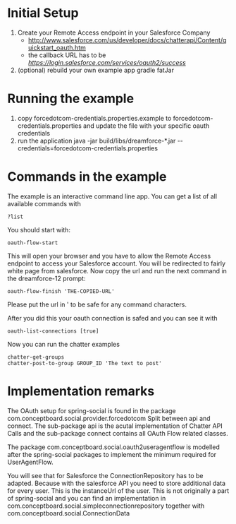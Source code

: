 Initial Setup
=============
1. Create your Remote Access endpoint in your Salesforce Company
   - http://www.salesforce.com/us/developer/docs/chatterapi/Content/quickstart_oauth.htm
   - the callback URL has to be _https://login.salesforce.com/services/oauth2/success_
2. (optional) rebuild your own example app
    gradle fatJar
  
Running the example
===================

1. copy forcedotcom-credentials.properties.example to forcedotcom-credentials.properties and update the file with your specific oauth credentials
2. run the application
   java -jar build/libs/dreamforce-*.jar --credentials=forcedotcom-credentials.properties


Commands in the example
=======================
The example is an interactive command line app. You can get a list of all available commands with

    ?list

You should start with:

    oauth-flow-start

This will open your browser and you have to allow the Remote Access endpoint to access your Salesforce account. You will be redirected to fairly white page from salesforce. Now copy the url and run the next command in the dreamforce-12 prompt:

    oauth-flow-finish 'THE-COPIED-URL'

Please put the url in ' to be safe for any command characters.

After you did this your oauth connection is safed and you can see it with

    oauth-list-connections [true]

Now you can run the chatter examples

    chatter-get-groups
    chatter-post-to-group GROUP_ID 'The text to post'

Implementation remarks
======================
The OAuth setup for spring-social is found in the package com.conceptboard.social.provider.forcedotcom Split between api and connect. The sub-package api is the acutal implementation of Chatter API Calls and the sub-package connect contains all OAuth Flow related classes.

The package com.conceptboard.social.oauth2useragentflow is modelled after the spring-social packages to implement the minimum required for UserAgentFlow.

You will see that for Salesforce the ConnectionRepository has to be adapted. Because with the salesforce API you need to store additional data for every user. This is the instanceUrl of the user. This is not originally a part of spring-social and you can find an implementation in com.conceptboard.social.simpleconnectionrepository together with com.conceptboard.social.ConnectionData

